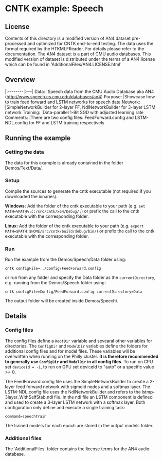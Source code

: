 # CNTK example: Speech 

## License

Contents of this directory is a modified version of AN4 dataset pre-processed and optimized for CNTK end-to-end testing. 
The data uses the format required by the HTKMLFReader. For details please refer to the documentation.
The [AN4 dataset](http://www.speech.cs.cmu.edu/databases/an4) is a part of CMU audio databases. 
This modified version of dataset is distributed under the terms of a AN4 license which can be found in 'AdditionalFiles/AN4.LICENSE.html'

## Overview

|:--------|:---|
Data:     |Speech data from the CMU Audio Database aka AN4 (http://www.speech.cs.cmu.edu/databases/an4)
Purpose:  |Showcase how to train feed forward and LSTM networks for speech data
Network:  |SimpleNetworkBuilder for 2-layer FF, NdlNetworkBuilder for 3-layer LSTM network
Training: |Data-parallel 1-Bit SGD with adjusted learning rate
Comments: |There are two config files: FeedForward.config and LSTM-NDL.config for FF and LSTM training respectively

## Running the example

### Getting the data

The data for this example is already contained in the folder Demos/Text/Data/.

### Setup

Compile the sources to generate the cntk executable (not required if you downloaded the binaries).

__Windows:__ Add the folder of the cntk executable to your path 
(e.g. `set PATH=%PATH%;c:/src/cntk/x64/Debug/;`) 
or prefix the call to the cntk executable with the corresponding folder. 

__Linux:__ Add the folder of the cntk executable to your path 
(e.g. `export PATH=$PATH:$HOME/src/cntk/build/debug/bin/`) 
or prefix the call to the cntk executable with the corresponding folder. 

### Run

Run the example from the Demos/Speech/Data folder using:

`cntk configFile=../Config/FeedForward.config`

or run from any folder and specify the Data folder as the `currentDirectory`, 
e.g. running from the Demos/Speech folder using:

`cntk configFile=Config/FeedForward.config currentDirectory=Data`

The output folder will be created inside Demos/Speech/.

## Details

### Config files

The config files define a `RootDir` variable and sevearal other variables for directories. 
The `ConfigDir` and `ModelDir` variables define the folders for additional config files and for model files. 
These variables will be overwritten when running on the Philly cluster. 
__It is therefore recommended to generally use `ConfigDir` and `ModelDir` in all config files.__ 
To run on CPU set `deviceId = -1`, to run on GPU set deviceId to "auto" or a specific value >= 0.

The FeedForward.config file uses the SimpleNetworkBuilder to create a 2-layer 
feed forward network with sigmoid nodes and a softmax layer.
The LSTM-NDL.config file uses the NdlNetworkBuilder and refers to the lstmp-3layer_WithSelfStab.ndl file. 
In the ndl file an LSTM component is defined and used to create a 3-layer LSTM network with a softmax layer. 
Both configuration only define and execute a single training task:

`command=speechTrain`

The trained models for each epoch are stored in the output models folder. 

### Additional files

The 'AdditionalFiles' folder contains the license terms for the AN4 audio database.
